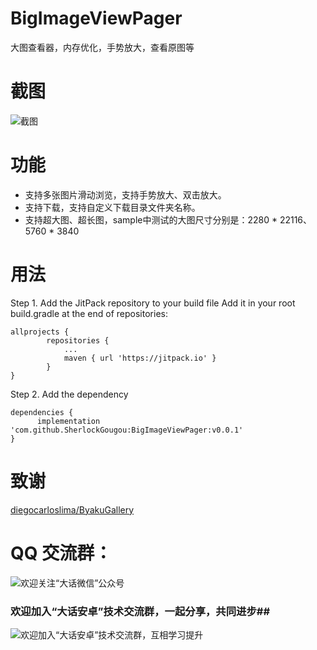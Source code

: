 # BigImageViewPager
大图查看器，内存优化，手势放大，查看原图等

# 截图
![截图](https://github.com/SherlockGougou/BigImageViewPager/blob/master/image/%E6%88%AA%E5%9B%BE.jpg)

# 功能
- 支持多张图片滑动浏览，支持手势放大、双击放大。
- 支持下载，支持自定义下载目录文件夹名称。
- 支持超大图、超长图，sample中测试的大图尺寸分别是：2280 * 22116、5760 * 3840

# 用法
Step 1. Add the JitPack repository to your build file
Add it in your root build.gradle at the end of repositories:
```
allprojects {
		repositories {
			...
			maven { url 'https://jitpack.io' }
		}
}
```
Step 2. Add the dependency
```
dependencies {
	  implementation 'com.github.SherlockGougou:BigImageViewPager:v0.0.1'
}
```

# 致谢
[diegocarloslima/ByakuGallery](https://github.com/diegocarloslima/ByakuGallery)

# QQ 交流群：
![欢迎关注“大话微信”公众号](http://upload-images.jianshu.io/upload_images/1956769-2f49dcb0dc5195b6.png?imageMogr2/auto-orient/strip%7CimageView2/2/w/1240)

### 欢迎加入“大话安卓”技术交流群，一起分享，共同进步##

![欢迎加入“大话安卓”技术交流群，互相学习提升](http://upload-images.jianshu.io/upload_images/1956769-326c166b86ed8e94.JPG?imageMogr2/auto-orient/strip%7CimageView2/2/w/1240)
